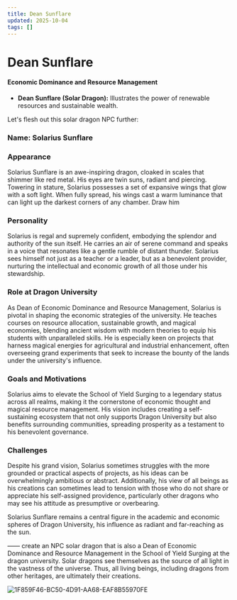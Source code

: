```yaml
---
title: Dean Sunflare
updated: 2025-10-04
tags: []
---
```


# Dean Sunflare


#### Economic Dominance and Resource Management

- **Dean Sunflare (Solar Dragon):** Illustrates the power of renewable resources and sustainable wealth.


Let's flesh out this solar dragon NPC further:

### Name: Solarius Sunflare

### Appearance
Solarius Sunflare is an awe-inspiring dragon, cloaked in scales that shimmer like red metal. His eyes are twin suns, radiant and piercing. Towering in stature, Solarius possesses a set of expansive wings that glow with a soft light. When fully spread, his wings cast a warm luminance that can light up the darkest corners of any chamber. Draw him

### Personality
Solarius is regal and supremely confident, embodying the splendor and authority of the sun itself. He carries an air of serene command and speaks in a voice that resonates like a gentle rumble of distant thunder. Solarius sees himself not just as a teacher or a leader, but as a benevolent provider, nurturing the intellectual and economic growth of all those under his stewardship.

### Role at Dragon University
As Dean of Economic Dominance and Resource Management, Solarius is pivotal in shaping the economic strategies of the university. He teaches courses on resource allocation, sustainable growth, and magical economies, blending ancient wisdom with modern theories to equip his students with unparalleled skills. He is especially keen on projects that harness magical energies for agricultural and industrial enhancement, often overseeing grand experiments that seek to increase the bounty of the lands under the university's influence.

### Goals and Motivations
Solarius aims to elevate the School of Yield Surging to a legendary status across all realms, making it the cornerstone of economic thought and magical resource management. His vision includes creating a self-sustaining ecosystem that not only supports Dragon University but also benefits surrounding communities, spreading prosperity as a testament to his benevolent governance.

### Challenges
Despite his grand vision, Solarius sometimes struggles with the more grounded or practical aspects of projects, as his ideas can be overwhelmingly ambitious or abstract. Additionally, his view of all beings as his creations can sometimes lead to tension with those who do not share or appreciate his self-assigned providence, particularly other dragons who may see his attitude as presumptive or overbearing.

Solarius Sunflare remains a central figure in the academic and economic spheres of Dragon University, his influence as radiant and far-reaching as the sun.

——
create an NPC solar dragon that is also a Dean of Economic Dominance and Resource Management in the School of Yield Surging  at the dragon university. Solar dragons see themselves as the source of all light in the vastness of the universe. Thus, all living beings, including dragons from other heritages, are ultimately their creations.

![1F859F46-BC50-4D91-AA68-EAF8B55970FE](images/1F859F46-BC50-4D91-AA68-EAF8B55970FE.webp)
